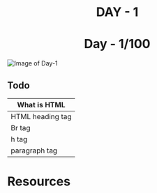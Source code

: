 # <div align="center" >DAY - 1</div>
# <div align="center">**Day - 1/100**</div>
![Image of Day-1](https://github.com/madhukarmayank/100DAYOFCODE/tree/main/Day%20-%201img.jpg)

## Todo
What is HTML | 
------------ | 
HTML heading tag   |
Br tag |
h tag |
paragraph tag |


# Resources
